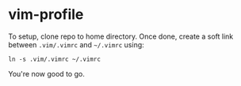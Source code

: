 # vim-profile

To setup, clone repo to home directory. Once done, create a soft link between `.vim/.vimrc` and `~/.vimrc` using:

`ln -s .vim/.vimrc ~/.vimrc`

You're now good to go.
